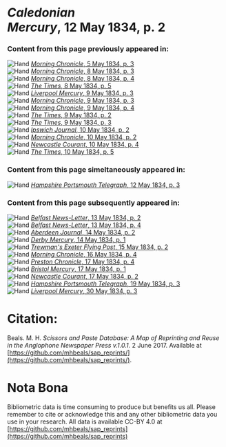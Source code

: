 # *Caledonian Mercury*, 12 May 1834, p. 2  
  
### Content from this page previously appeared in:  
![Hand](http://scissorsandpaste.net/wp-content/uploads/2017/06/smallhandpointer.png) [*Morning Chronicle*, 5 May 1834, p. 3](https://mhbeals.github.io/sap_html/Morning-Chronicle/Morning-Chronicle-5-May-1834-p-3)  
![Hand](http://scissorsandpaste.net/wp-content/uploads/2017/06/smallhandpointer.png) [*Morning Chronicle*, 8 May 1834, p. 3](https://mhbeals.github.io/sap_html/Morning-Chronicle/Morning-Chronicle-8-May-1834-p-3)  
![Hand](http://scissorsandpaste.net/wp-content/uploads/2017/06/smallhandpointer.png) [*Morning Chronicle*, 8 May 1834, p. 4](https://mhbeals.github.io/sap_html/Morning-Chronicle/Morning-Chronicle-8-May-1834-p-4)  
![Hand](http://scissorsandpaste.net/wp-content/uploads/2017/06/smallhandpointer.png) [*The Times*, 8 May 1834, p. 5](https://mhbeals.github.io/sap_html/The-Times/The-Times-8-May-1834-p-5)  
![Hand](http://scissorsandpaste.net/wp-content/uploads/2017/06/smallhandpointer.png) [*Liverpool Mercury*, 9 May 1834, p. 3](https://mhbeals.github.io/sap_html/Liverpool-Mercury/Liverpool-Mercury-9-May-1834-p-3)  
![Hand](http://scissorsandpaste.net/wp-content/uploads/2017/06/smallhandpointer.png) [*Morning Chronicle*, 9 May 1834, p. 3](https://mhbeals.github.io/sap_html/Morning-Chronicle/Morning-Chronicle-9-May-1834-p-3)  
![Hand](http://scissorsandpaste.net/wp-content/uploads/2017/06/smallhandpointer.png) [*Morning Chronicle*, 9 May 1834, p. 4](https://mhbeals.github.io/sap_html/Morning-Chronicle/Morning-Chronicle-9-May-1834-p-4)  
![Hand](http://scissorsandpaste.net/wp-content/uploads/2017/06/smallhandpointer.png) [*The Times*, 9 May 1834, p. 2](https://mhbeals.github.io/sap_html/The-Times/The-Times-9-May-1834-p-2)  
![Hand](http://scissorsandpaste.net/wp-content/uploads/2017/06/smallhandpointer.png) [*The Times*, 9 May 1834, p. 3](https://mhbeals.github.io/sap_html/The-Times/The-Times-9-May-1834-p-3)  
![Hand](http://scissorsandpaste.net/wp-content/uploads/2017/06/smallhandpointer.png) [*Ipswich Journal*, 10 May 1834, p. 2](https://mhbeals.github.io/sap_html/Ipswich-Journal/Ipswich-Journal-10-May-1834-p-2)  
![Hand](http://scissorsandpaste.net/wp-content/uploads/2017/06/smallhandpointer.png) [*Morning Chronicle*, 10 May 1834, p. 2](https://mhbeals.github.io/sap_html/Morning-Chronicle/Morning-Chronicle-10-May-1834-p-2)  
![Hand](http://scissorsandpaste.net/wp-content/uploads/2017/06/smallhandpointer.png) [*Newcastle Courant*, 10 May 1834, p. 4](https://mhbeals.github.io/sap_html/Newcastle-Courant/Newcastle-Courant-10-May-1834-p-4)  
![Hand](http://scissorsandpaste.net/wp-content/uploads/2017/06/smallhandpointer.png) [*The Times*, 10 May 1834, p. 5](https://mhbeals.github.io/sap_html/The-Times/The-Times-10-May-1834-p-5)  
  
### Content from this page simeltaneously appeared in:  
![Hand](http://scissorsandpaste.net/wp-content/uploads/2017/06/smallhandpointer.png) [*Hampshire Portsmouth Telegraph*, 12 May 1834, p. 3](https://mhbeals.github.io/sap_html/Hampshire-Portsmouth-Telegraph/Hampshire-Portsmouth-Telegraph-12-May-1834-p-3)  
  
### Content from this page subsequently appeared in:  
![Hand](http://scissorsandpaste.net/wp-content/uploads/2017/06/smallhandpointer.png) [*Belfast News-Letter*, 13 May 1834, p. 2](https://mhbeals.github.io/sap_html/Belfast-News-Letter/Belfast-News-Letter-13-May-1834-p-2)  
![Hand](http://scissorsandpaste.net/wp-content/uploads/2017/06/smallhandpointer.png) [*Belfast News-Letter*, 13 May 1834, p. 4](https://mhbeals.github.io/sap_html/Belfast-News-Letter/Belfast-News-Letter-13-May-1834-p-4)  
![Hand](http://scissorsandpaste.net/wp-content/uploads/2017/06/smallhandpointer.png) [*Aberdeen Journal*, 14 May 1834, p. 2](https://mhbeals.github.io/sap_html/Aberdeen-Journal/Aberdeen-Journal-14-May-1834-p-2)  
![Hand](http://scissorsandpaste.net/wp-content/uploads/2017/06/smallhandpointer.png) [*Derby Mercury*, 14 May 1834, p. 1](https://mhbeals.github.io/sap_html/Derby-Mercury/Derby-Mercury-14-May-1834-p-1)  
![Hand](http://scissorsandpaste.net/wp-content/uploads/2017/06/smallhandpointer.png) [*Trewman's Exeter Flying Post*, 15 May 1834, p. 2](https://mhbeals.github.io/sap_html/Trewman's-Exeter-Flying-Post/Trewman's-Exeter-Flying-Post-15-May-1834-p-2)  
![Hand](http://scissorsandpaste.net/wp-content/uploads/2017/06/smallhandpointer.png) [*Morning Chronicle*, 16 May 1834, p. 4](https://mhbeals.github.io/sap_html/Morning-Chronicle/Morning-Chronicle-16-May-1834-p-4)  
![Hand](http://scissorsandpaste.net/wp-content/uploads/2017/06/smallhandpointer.png) [*Preston Chronicle*, 17 May 1834, p. 4](https://mhbeals.github.io/sap_html/Preston-Chronicle/Preston-Chronicle-17-May-1834-p-4)  
![Hand](http://scissorsandpaste.net/wp-content/uploads/2017/06/smallhandpointer.png) [*Bristol Mercury*, 17 May 1834, p. 1](https://mhbeals.github.io/sap_html/Bristol-Mercury/Bristol-Mercury-17-May-1834-p-1)  
![Hand](http://scissorsandpaste.net/wp-content/uploads/2017/06/smallhandpointer.png) [*Newcastle Courant*, 17 May 1834, p. 2](https://mhbeals.github.io/sap_html/Newcastle-Courant/Newcastle-Courant-17-May-1834-p-2)  
![Hand](http://scissorsandpaste.net/wp-content/uploads/2017/06/smallhandpointer.png) [*Hampshire Portsmouth Telegraph*, 19 May 1834, p. 3](https://mhbeals.github.io/sap_html/Hampshire-Portsmouth-Telegraph/Hampshire-Portsmouth-Telegraph-19-May-1834-p-3)  
![Hand](http://scissorsandpaste.net/wp-content/uploads/2017/06/smallhandpointer.png) [*Liverpool Mercury*, 30 May 1834, p. 3](https://mhbeals.github.io/sap_html/Liverpool-Mercury/Liverpool-Mercury-30-May-1834-p-3)  


# Citation: 

Beals. M. H. *Scissors and Paste Database: A Map of Reprinting and Reuse in the Anglophone Newspaper Press v.1.0.1.* 2 June 2017. Available at [https://github.com/mhbeals/sap_reprints/](https://github.com/mhbeals/sap_reprints/). 

# Nota Bona

Bibliometric data is time consuming to produce but benefits us all. Please remember to cite or acknowledge this and any other bibliometric data you use in your research. All data is available CC-BY 4.0 at [https://github.com/mhbeals/sap_reprints](https://github.com/mhbeals/sap_reprints)